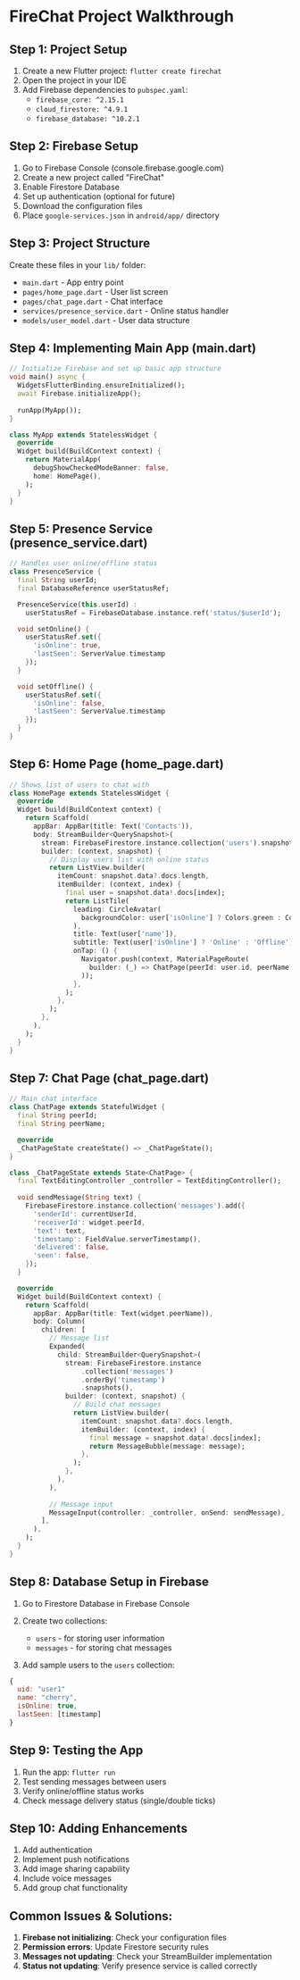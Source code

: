 # FireChat Project Walkthrough

## Step 1: Project Setup
1. Create a new Flutter project: `flutter create firechat`
2. Open the project in your IDE
3. Add Firebase dependencies to `pubspec.yaml`:
   - `firebase_core: ^2.15.1`
   - `cloud_firestore: ^4.9.1`
   - `firebase_database: ^10.2.1`

## Step 2: Firebase Setup
1. Go to Firebase Console (console.firebase.google.com)
2. Create a new project called "FireChat"
3. Enable Firestore Database
4. Set up authentication (optional for future)
5. Download the configuration files
6. Place `google-services.json` in `android/app/` directory

## Step 3: Project Structure
Create these files in your `lib/` folder:
- `main.dart` - App entry point
- `pages/home_page.dart` - User list screen
- `pages/chat_page.dart` - Chat interface
- `services/presence_service.dart` - Online status handler
- `models/user_model.dart` - User data structure

## Step 4: Implementing Main App (main.dart)
```dart
// Initialize Firebase and set up basic app structure
void main() async {
  WidgetsFlutterBinding.ensureInitialized();
  await Firebase.initializeApp();
  
  runApp(MyApp());
}

class MyApp extends StatelessWidget {
  @override
  Widget build(BuildContext context) {
    return MaterialApp(
      debugShowCheckedModeBanner: false,
      home: HomePage(),
    );
  }
}
```

## Step 5: Presence Service (presence_service.dart)
```dart
// Handles user online/offline status
class PresenceService {
  final String userId;
  final DatabaseReference userStatusRef;

  PresenceService(this.userId) : 
    userStatusRef = FirebaseDatabase.instance.ref('status/$userId');

  void setOnline() {
    userStatusRef.set({
      'isOnline': true, 
      'lastSeen': ServerValue.timestamp
    });
  }

  void setOffline() {
    userStatusRef.set({
      'isOnline': false, 
      'lastSeen': ServerValue.timestamp
    });
  }
}
```

## Step 6: Home Page (home_page.dart)
```dart
// Shows list of users to chat with
class HomePage extends StatelessWidget {
  @override
  Widget build(BuildContext context) {
    return Scaffold(
      appBar: AppBar(title: Text('Contacts')),
      body: StreamBuilder<QuerySnapshot>(
        stream: FirebaseFirestore.instance.collection('users').snapshots(),
        builder: (context, snapshot) {
          // Display users list with online status
          return ListView.builder(
            itemCount: snapshot.data?.docs.length,
            itemBuilder: (context, index) {
              final user = snapshot.data!.docs[index];
              return ListTile(
                leading: CircleAvatar(
                  backgroundColor: user['isOnline'] ? Colors.green : Colors.grey,
                ),
                title: Text(user['name']),
                subtitle: Text(user['isOnline'] ? 'Online' : 'Offline'),
                onTap: () {
                  Navigator.push(context, MaterialPageRoute(
                    builder: (_) => ChatPage(peerId: user.id, peerName: user['name'])
                  ));
                },
              );
            },
          );
        },
      ),
    );
  }
}
```

## Step 7: Chat Page (chat_page.dart)
```dart
// Main chat interface
class ChatPage extends StatefulWidget {
  final String peerId;
  final String peerName;

  @override
  _ChatPageState createState() => _ChatPageState();
}

class _ChatPageState extends State<ChatPage> {
  final TextEditingController _controller = TextEditingController();
  
  void sendMessage(String text) {
    FirebaseFirestore.instance.collection('messages').add({
      'senderId': currentUserId,
      'receiverId': widget.peerId,
      'text': text,
      'timestamp': FieldValue.serverTimestamp(),
      'delivered': false,
      'seen': false,
    });
  }

  @override
  Widget build(BuildContext context) {
    return Scaffold(
      appBar: AppBar(title: Text(widget.peerName)),
      body: Column(
        children: [
          // Message list
          Expanded(
            child: StreamBuilder<QuerySnapshot>(
              stream: FirebaseFirestore.instance
                  .collection('messages')
                  .orderBy('timestamp')
                  .snapshots(),
              builder: (context, snapshot) {
                // Build chat messages
                return ListView.builder(
                  itemCount: snapshot.data?.docs.length,
                  itemBuilder: (context, index) {
                    final message = snapshot.data!.docs[index];
                    return MessageBubble(message: message);
                  },
                );
              },
            ),
          ),
          
          // Message input
          MessageInput(controller: _controller, onSend: sendMessage),
        ],
      ),
    );
  }
}
```

## Step 8: Database Setup in Firebase
1. Go to Firestore Database in Firebase Console
2. Create two collections:
   - `users` - for storing user information
   - `messages` - for storing chat messages

3. Add sample users to the `users` collection:
```javascript
{
  uid: "user1"
  name: "cherry",
  isOnline: true,
  lastSeen: [timestamp]
}
```

## Step 9: Testing the App
1. Run the app: `flutter run`
2. Test sending messages between users
3. Verify online/offline status works
4. Check message delivery status (single/double ticks)

## Step 10: Adding Enhancements
1. Add authentication
2. Implement push notifications
3. Add image sharing capability
4. Include voice messages
5. Add group chat functionality

## Common Issues & Solutions:
1. **Firebase not initializing**: Check your configuration files
2. **Permission errors**: Update Firestore security rules
3. **Messages not updating**: Check your StreamBuilder implementation
4. **Status not updating**: Verify presence service is called correctly



